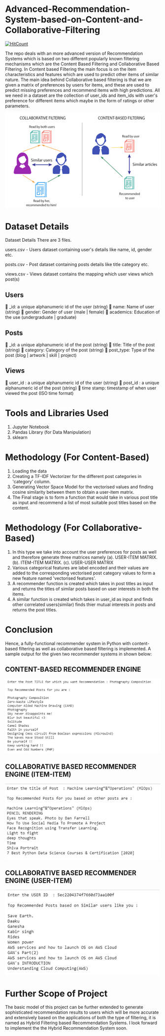 # Advanced-Recommendation-System-based-on-Content-and-Collaborative-Filtering

[![HitCount](http://hits.dwyl.com/PaulSudarshan/Advanced-Recommendation-System-based-on-Content-and-Collaborative-Filtering.svg)](http://hits.dwyl.com/PaulSudarshan/Advanced-Recommendation-System-based-on-Content-and-Collaborative-Filtering)

The repo deals with an more advanced version of Recommendation Systems which is based on two different popularly known filtering mechanisms which are the Content Based Filtering and Collaborative Based Filtering. In Content based Filtering the main focus is on the item characteristics and features which are used to predict other items of similar nature. 
The main idea behind Collaborative based filtering is that we are given a matrix of preferences by users for items, and these are used to predict missing preferences and recommend items with high predictions. All we need in a dataset are the collection of user_ids and item_ids with user's preference for different items which maybe in the form of ratings or other parameters.

![](images/recommender_system.png)

# Dataset Details
Dataset Details
There are 3 files.

users.csv - Users dataset containing user's details like name, id, gender etc.

posts.csv - Post dataset containing posts details like title category etc.

views.csv - Views dataset contains the mapping which user views which post(s)
## Users
 _id: a unique alphanumeric id of the user (string)
 name: Name of user (string)
 gender: Gender of user (male | female)
 academics: Education of the use (undergraduate | graduate)
## Posts
 _id: a unique alphanumeric id of the post (string)
 title: Title of the post (string)
 category: Category of the post (string)
 post_type: Type of the post (blog | artwork | skill | project)
## Views
 user_id : a unique alphanumeric id of the user (string)
 post_id : a unique alphanumeric id of the post (string)
 time stamp: timestamp of when user viewed the post (ISO time format)

# Tools and Libraries Used
1. Jupyter Notebook
2. Pandas Library (for Data Manipulation)
3. sklearn

# Methodology (For Content-Based)
1. Loading the data 
2. Creating a TF-IDF Vectorizer for the different post categories in 'category' column.
3. Generating Vector Space Model for the vectorised values and finding cosine similarity between them to obtain a user-item matrix.
4. The Final stage is to form a function that would take in various post title as input and recommend a list of most suitable post titles based on the content.

# Methodology (For Collaborative-Based)
1. In this type we take into account the user preferences for posts as well and therefore generate three matrices namely
  (a). USER-ITEM MATRIX.
  (b). ITEM-ITEM MATRIX.
  (c). USER-USER MATRIX
2. Various categorical features are label encoded and their values are added to the corresponding vectorised post category values to form a new feature named 'vectorised features'.
3. A recommender function is created which takes in post titles as input and returns the titles of similar posts based on user interests in both the items.
4. A similar function is created which takes in user_id as input and finds other correlated users(similar) finds thier mutual interests in posts and returns the post titles.

# Conclusion
Hence, a fully-functional recommender system in Python with content-based filtering as well as collaborative based filtering is implemented. A sample output for the given two recommender systems in shown below:
## CONTENT-BASED RECOMMENDER ENGINE
![](images/content_based.jpg)
## COLLABORATIVE BASED RECOMMENDER ENGINE (ITEM-ITEM)
![](images/collaborative_item.jpg)
## COLLABORATIVE BASED RECOMMENDER ENGINE (USER-ITEM)
![](images/collaborative_user.jpg)

# Further Scope of Project
The basic model of this project can be further extended to generate sophisticated recommendation results to users which will be more accurate and extensively based on the applications of both the type of filtering, it is named as Hybrid Filtering based Recommendation Systems. I look forward to implement the the Hybrid Recommendation System soon.
